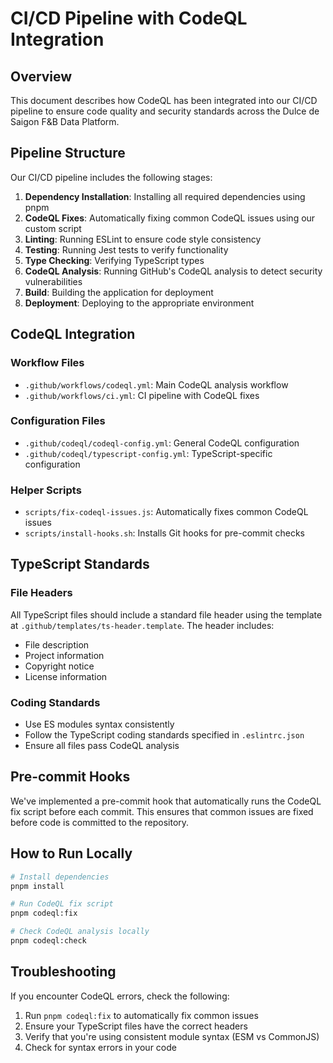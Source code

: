 # CI/CD Pipeline with CodeQL Integration

## Overview

This document describes how CodeQL has been integrated into our CI/CD pipeline to ensure code quality and security standards across the Dulce de Saigon F&B Data Platform.

## Pipeline Structure

Our CI/CD pipeline includes the following stages:

1. **Dependency Installation**: Installing all required dependencies using pnpm
2. **CodeQL Fixes**: Automatically fixing common CodeQL issues using our custom script
3. **Linting**: Running ESLint to ensure code style consistency
4. **Testing**: Running Jest tests to verify functionality
5. **Type Checking**: Verifying TypeScript types
6. **CodeQL Analysis**: Running GitHub's CodeQL analysis to detect security vulnerabilities
7. **Build**: Building the application for deployment
8. **Deployment**: Deploying to the appropriate environment

## CodeQL Integration

### Workflow Files

- `.github/workflows/codeql.yml`: Main CodeQL analysis workflow
- `.github/workflows/ci.yml`: CI pipeline with CodeQL fixes

### Configuration Files

- `.github/codeql/codeql-config.yml`: General CodeQL configuration
- `.github/codeql/typescript-config.yml`: TypeScript-specific configuration

### Helper Scripts

- `scripts/fix-codeql-issues.js`: Automatically fixes common CodeQL issues
- `scripts/install-hooks.sh`: Installs Git hooks for pre-commit checks

## TypeScript Standards

### File Headers

All TypeScript files should include a standard file header using the template at `.github/templates/ts-header.template`. The header includes:

- File description
- Project information
- Copyright notice
- License information

### Coding Standards

- Use ES modules syntax consistently
- Follow the TypeScript coding standards specified in `.eslintrc.json`
- Ensure all files pass CodeQL analysis

## Pre-commit Hooks

We've implemented a pre-commit hook that automatically runs the CodeQL fix script before each commit. This ensures that common issues are fixed before code is committed to the repository.

## How to Run Locally

```bash
# Install dependencies
pnpm install

# Run CodeQL fix script
pnpm codeql:fix

# Check CodeQL analysis locally
pnpm codeql:check
```

## Troubleshooting

If you encounter CodeQL errors, check the following:

1. Run `pnpm codeql:fix` to automatically fix common issues
2. Ensure your TypeScript files have the correct headers
3. Verify that you're using consistent module syntax (ESM vs CommonJS)
4. Check for syntax errors in your code

